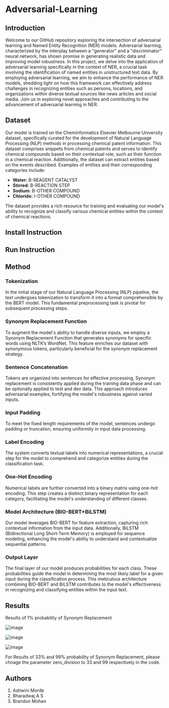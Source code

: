 # Adversarial-Learning

## Introduction
Welcome to our GitHub repository exploring the intersection of adversarial learning and Named Entity Recognition (NER) models. Adversarial learning, characterized by the interplay between a "generator" and a "discriminator" neural network, has shown promise in generating realistic data and improving model robustness. In this project, we delve into the application of adversarial learning specifically in the context of NER, a crucial task involving the identification of named entities in unstructured text data. By employing adversarial learning, we aim to enhance the performance of NER models, shedding light on how this framework can effectively address challenges in recognizing entities such as persons, locations, and organizations within diverse textual sources like news articles and social media. Join us in exploring novel approaches and contributing to the advancement of adversarial learning in NER.

## Dataset

Our model is trained on the Cheminformatics Elsevier Melbourne University dataset, specifically curated for the development of Natural Language Processing (NLP) methods in processing chemical patent information. This dataset comprises snippets from chemical patents and serves to identify chemical compounds based on their contextual role, such as their function in a chemical reaction. Additionally, the dataset can extract entities based on the events described. Examples of entities and their corresponding categories include:

- **Water:** B-REAGENT CATALYST
- **Stirred:** B-REACTION STEP
- **Sodium:** B-OTHER COMPOUND
- **Chloride:** I-OTHER COMPOUND

The dataset provides a rich resource for training and evaluating our model's ability to recognize and classify various chemical entities within the context of chemical reactions.

## Install Instruction

## Run Instruction


## Method
### Tokenization

In the initial stage of our Natural Language Processing (NLP) pipeline, the text undergoes tokenization to transform it into a format comprehensible by the BERT model. This fundamental preprocessing task is pivotal for subsequent processing steps.

### Synonym Replacement Function

To augment the model's ability to handle diverse inputs, we employ a Synonym Replacement Function that generates synonyms for specific words using NLTK’s WordNet. This feature enriches our dataset with synonymous tokens, particularly beneficial for the synonym replacement strategy.

### Sentence Concatenation

Tokens are organized into sentences for effective processing. Synonym replacement is consistently applied during the training data phase and can be optionally applied to test and dev data. This approach introduces adversarial examples, fortifying the model's robustness against varied inputs.

### Input Padding

To meet the fixed length requirements of the model, sentences undergo padding or truncation, ensuring uniformity in input data processing.

### Label Encoding

The system converts textual labels into numerical representations, a crucial step for the model to comprehend and categorize entities during the classification task.

### One-Hot Encoding

Numerical labels are further converted into a binary matrix using one-hot encoding. This step creates a distinct binary representation for each category, facilitating the model's understanding of different classes.

### Model Architecture (BIO-BERT+BiLSTM)

Our model leverages BIO-BERT for feature extraction, capturing rich contextual information from the input data. Additionally, BiLSTM (Bidirectional Long Short-Term Memory) is employed for sequence modeling, enhancing the model's ability to understand and contextualize sequential patterns.

### Output Layer

The final layer of our model produces probabilities for each class. These probabilities guide the model in determining the most likely label for a given input during the classification process. This meticulous architecture combining BIO-BERT and BiLSTM contributes to the model's effectiveness in recognizing and classifying entities within the input text.

## Results

Results of 1% probability of Synonym Replacement

![image](https://github.com/Morde-Ashwini/Adversarial-Learning/assets/122468278/44b786d8-9e9b-407c-89e5-eabbaefdd3af)

![image](https://github.com/Morde-Ashwini/Adversarial-Learning/assets/122468278/a1b765ef-429a-4bd3-96f7-839a3d769b2a)

![image](https://github.com/Morde-Ashwini/Adversarial-Learning/assets/122468278/c2c6f7a5-aeb4-4d4f-aa02-fc1e102a16af)

For Results of 33% and 99% probability of Synonym Replacement, please chnage the parameter zero_division to 33 and 99 respectively in the code.


## Authors
1. Ashwini Morde
2. Bharadwaj A S
3. Brandon Mohan
